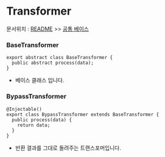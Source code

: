 # Transformer

문서위치 : [README](../../README.md) >> [공통 베이스](../Common-Base.md)


### BaseTransformer

```tsx
export abstract class BaseTransformer {
  public abstract process(data);
}
```

- 베이스 클래스 입니다.

### BypassTransformer

```tsx
@Injectable()
export class BypassTransformer extends BaseTransformer {
  public process(data) {
    return data;
  }
}
```

- 반환 결과를 그대로 돌려주는 트랜스포머입니다.
